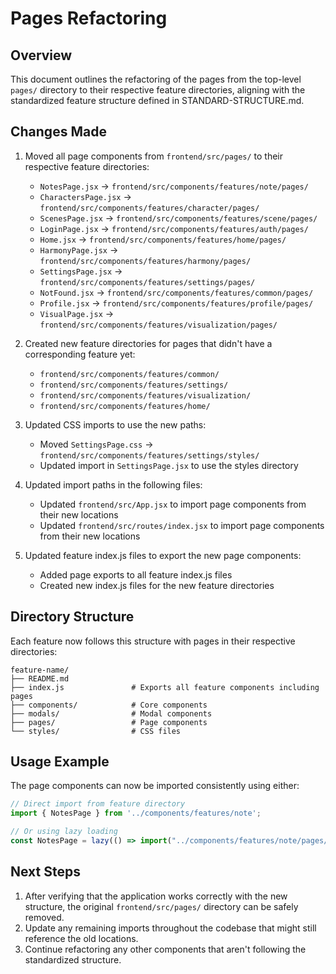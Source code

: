 # Pages Refactoring

## Overview
This document outlines the refactoring of the pages from the top-level `pages/` directory to their respective feature directories, aligning with the standardized feature structure defined in STANDARD-STRUCTURE.md.

## Changes Made
1. Moved all page components from `frontend/src/pages/` to their respective feature directories:
   - `NotesPage.jsx` → `frontend/src/components/features/note/pages/`
   - `CharactersPage.jsx` → `frontend/src/components/features/character/pages/`
   - `ScenesPage.jsx` → `frontend/src/components/features/scene/pages/`
   - `LoginPage.jsx` → `frontend/src/components/features/auth/pages/`
   - `Home.jsx` → `frontend/src/components/features/home/pages/`
   - `HarmonyPage.jsx` → `frontend/src/components/features/harmony/pages/`
   - `SettingsPage.jsx` → `frontend/src/components/features/settings/pages/`
   - `NotFound.jsx` → `frontend/src/components/features/common/pages/`
   - `Profile.jsx` → `frontend/src/components/features/profile/pages/`
   - `VisualPage.jsx` → `frontend/src/components/features/visualization/pages/`

2. Created new feature directories for pages that didn't have a corresponding feature yet:
   - `frontend/src/components/features/common/`
   - `frontend/src/components/features/settings/`
   - `frontend/src/components/features/visualization/`
   - `frontend/src/components/features/home/`

3. Updated CSS imports to use the new paths:
   - Moved `SettingsPage.css` → `frontend/src/components/features/settings/styles/`
   - Updated import in `SettingsPage.jsx` to use the styles directory

4. Updated import paths in the following files:
   - Updated `frontend/src/App.jsx` to import page components from their new locations
   - Updated `frontend/src/routes/index.jsx` to import page components from their new locations

5. Updated feature index.js files to export the new page components:
   - Added page exports to all feature index.js files
   - Created new index.js files for the new feature directories

## Directory Structure
Each feature now follows this structure with pages in their respective directories:

```
feature-name/
├── README.md
├── index.js               # Exports all feature components including pages
├── components/            # Core components
├── modals/                # Modal components
├── pages/                 # Page components
└── styles/                # CSS files
```

## Usage Example
The page components can now be imported consistently using either:

```jsx
// Direct import from feature directory
import { NotesPage } from '../components/features/note';

// Or using lazy loading
const NotesPage = lazy(() => import("../components/features/note/pages/NotesPage"));
```

## Next Steps
1. After verifying that the application works correctly with the new structure, the original `frontend/src/pages/` directory can be safely removed.
2. Update any remaining imports throughout the codebase that might still reference the old locations.
3. Continue refactoring any other components that aren't following the standardized structure. 